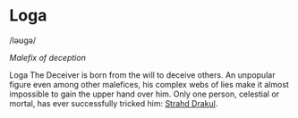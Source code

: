 # Loga
/ləʊgə/

*Malefix of deception*

Loga The Deceiver is born from the will to deceive others. An unpopular figure even among other malefices, his complex webs of lies make it almost impossible to gain the upper hand over him. Only one person, celestial or mortal, has ever successfully tricked him: [Strahd Drakul](/People/Vampires/Strahd_Drakul.md).